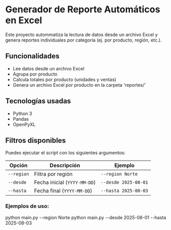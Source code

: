 # Generador de Reporte Automáticos en Excel

Este proyecto autommatiza la lectura de datos desde un archivo Excel y genera reportes individuales por categoría (ej. por producto, región, etc.).

## Funcionalidades

- Lee datos desde un archivo Excel
- Agrupa por producto
- Calcula totales por producto (unidades y ventas)
- Genera un archivo Excel por producto en la carpeta 'reportes/'

## Tecnologías usadas

- Python 3
- Pandas
- OpenPyXL

## Filtros disponibles

Puedes ejecutar el script con los siguientes argumentos:

| Opción      | Descripción                             | Ejemplo                          |
|-------------|-----------------------------------------|----------------------------------|
| `--region`  | Filtra por región                       | `--region Norte`                 |
| `--desde`   | Fecha inicial (`YYYY-MM-DD`)            | `--desde 2025-08-01`             |
| `--hasta`   | Fecha final (`YYYY-MM-DD`)              | `--hasta 2025-08-03`             |

### Ejemplos de uso:

python main.py --region Norte
python main.py --desde 2025-08-01 --hasta 2025-08-03